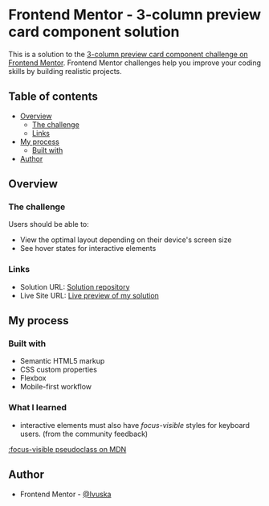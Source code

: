 # Frontend Mentor - 3-column preview card component solution

This is a solution to the [3-column preview card component challenge on Frontend Mentor](https://www.frontendmentor.io/challenges/3column-preview-card-component-pH92eAR2-). Frontend Mentor challenges help you improve your coding skills by building realistic projects. 

## Table of contents

- [Overview](#overview)
  - [The challenge](#the-challenge)
  - [Links](#links)
- [My process](#my-process)
  - [Built with](#built-with)
- [Author](#author)

## Overview

### The challenge

Users should be able to:

- View the optimal layout depending on their device's screen size
- See hover states for interactive elements

### Links

- Solution URL: [Solution repository](https://github.com/Ivuska/frontendmentor-3-column-preview-card-component)
- Live Site URL: [Live preview of my solution](https://ivuska.github.io/frontendmentor-3-column-preview-card-component/)

## My process

### Built with

- Semantic HTML5 markup
- CSS custom properties
- Flexbox
- Mobile-first workflow

### What I learned
- interactive elements must also have *focus-visible* styles for keyboard users.
(from the community feedback)

[:focus-visible pseudoclass on MDN](https://developer.mozilla.org/en-US/docs/Web/CSS/:focus-visible)

## Author

- Frontend Mentor - [@Ivuska](https://www.frontendmentor.io/profile/Ivuska)